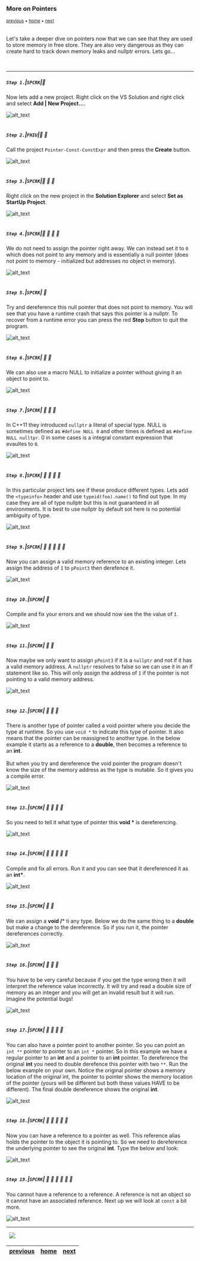 <img src="https://via.placeholder.com/1000x4/45D7CA/45D7CA" alt="drawing" height="4px"/>

### More on Pointers

<sub>[previous](../) • [home](../README.md#user-content-gms2-top-down-shooter) • [next](../)</sub>

<img src="https://via.placeholder.com/1000x4/45D7CA/45D7CA" alt="drawing" height="4px"/>

Let's take a deeper dive on pointers now that we can see that they are used to store memory in free store.  They are also very dangerous as they can create hard to track down memory leaks and nullptr errors.  Lets go...

<br>

---


##### `Step 1.`\|`SPCRK`|:small_blue_diamond:

Now lets add a new project.  Right click on the VS Solution and right click and select **Add \| New Project...**.

![alt_text](images/AddsNewProject.jpg)

<img src="https://via.placeholder.com/500x2/45D7CA/45D7CA" alt="drawing" height="2px" alt = ""/>

##### `Step 2.`\|`FHIU`|:small_blue_diamond: :small_blue_diamond: 

Call the project `Pointer-Const-ConstExpr` and then press the **Create** button.

![alt_text](images/NamePointerProject.jpg)

<img src="https://via.placeholder.com/500x2/45D7CA/45D7CA" alt="drawing" height="2px" alt = ""/>

##### `Step 3.`\|`SPCRK`|:small_blue_diamond: :small_blue_diamond: :small_blue_diamond:

Right click on the new project in the **Solution Explorer** and select **Set as StartUp Project**.

![alt_text](images/NewStartupProject.jpg)

<img src="https://via.placeholder.com/500x2/45D7CA/45D7CA" alt="drawing" height="2px" alt = ""/>

##### `Step 4.`\|`SPCRK`|:small_blue_diamond: :small_blue_diamond: :small_blue_diamond: :small_blue_diamond:

We do not need to assign the pointer right away.  We can instead set it to `0` which does not point to any memory and is essentially a null pointer (does not point to memory - initialized but addresses no object in memory).

![alt_text](images/ZeroPointer.jpg)

<img src="https://via.placeholder.com/500x2/45D7CA/45D7CA" alt="drawing" height="2px" alt = ""/>

##### `Step 5.`\|`SPCRK`| :small_orange_diamond:

Try and dereference this null pointer that does not point to memory.  You will see that you have a runtime crash that says this pointer is a nullptr. To recover from a runtime error you can press the red **Stop** button to quit the program.

![alt_text](images/RunTimeCrashNull.jpg)

<img src="https://via.placeholder.com/500x2/45D7CA/45D7CA" alt="drawing" height="2px" alt = ""/>

##### `Step 6.`\|`SPCRK`| :small_orange_diamond: :small_blue_diamond:

 We can also use a macro NULL to initialize a pointer without giving it an object to point to.

![alt_text](images/NULLMacro.jpg)

<img src="https://via.placeholder.com/500x2/45D7CA/45D7CA" alt="drawing" height="2px" alt = ""/>

##### `Step 7.`\|`SPCRK`| :small_orange_diamond: :small_blue_diamond: :small_blue_diamond:

In C++11 they introduced `nullptr` a literal of special type.  NULL is sometimes defined as `#define NULL 0` and other times is defined as `#define NULL nulltpr`.  0 in some cases is a integral constant expression that evaultes to `0`.

![alt_text](images/CPP11nullptr.jpg)

<img src="https://via.placeholder.com/500x2/45D7CA/45D7CA" alt="drawing" height="2px" alt = ""/>

##### `Step 8.`\|`SPCRK`| :small_orange_diamond: :small_blue_diamond: :small_blue_diamond: :small_blue_diamond:

In this particular project lets see if these produce different types.  Lets add the `<typeinfo>` header and use `typeid(foo).name()` to find out type.  In my case they are all of type nullptr but this is not guaranteed in all environments.  It is best to use nullptr by default sot here is no potential ambiguity of type.

![alt_text](images/TypeOfNullPtr.jpg)

<img src="https://via.placeholder.com/500x2/45D7CA/45D7CA" alt="drawing" height="2px" alt = ""/>

##### `Step 9.`\|`SPCRK`| :small_orange_diamond: :small_blue_diamond: :small_blue_diamond: :small_blue_diamond: :small_blue_diamond:

Now you can assign a valid memory reference to an existing integer.  Lets assign the address of `I` to `pPoint3` then derefence it.

![alt_text](images/AssignPointerToNullPtr.jpg)

<img src="https://via.placeholder.com/500x2/45D7CA/45D7CA" alt="drawing" height="2px" alt = ""/>

##### `Step 10.`\|`SPCRK`| :large_blue_diamond:

Compile and fix your errors and we should now see the the value of `I`.

![alt_text](images/PPoint3Dereferenced.jpg)

<img src="https://via.placeholder.com/500x2/45D7CA/45D7CA" alt="drawing" height="2px" alt = ""/>

##### `Step 11.`\|`SPCRK`| :large_blue_diamond: :small_blue_diamond: 

 Now maybe we only want to assign `pPoint3` if it is a `nullptr` and not if it has a valid memory address.  A `nullptr` resolves to false so we can use it in an if statement like so.  This will only assign the address of `I` if the pointer is not pointing to a valid memory address.
 
![alt_text](images/IfNullptrCheck.jpg)

<img src="https://via.placeholder.com/500x2/45D7CA/45D7CA" alt="drawing" height="2px" alt = ""/>


##### `Step 12.`\|`SPCRK`| :large_blue_diamond: :small_blue_diamond: :small_blue_diamond: 

There is another type of pointer called a void pointer where you decide the type at runtime.  So you use `void *` to indicate this type of pointer.  It also means that the pointer can be reassigned to another type.  In the below example it starts as a reference to a **double**, then becomes a reference to an **int**.<br><br>But when you try and dereference the void pointer the program doesn't know the size of the memory address as the type is mutable.  So it gives you a compile error.

![alt_text](images/VoidPointerCantDereference.jpg)

<img src="https://via.placeholder.com/500x2/45D7CA/45D7CA" alt="drawing" height="2px" alt = ""/>

##### `Step 13.`\|`SPCRK`| :large_blue_diamond: :small_blue_diamond: :small_blue_diamond:  :small_blue_diamond: 

So you need to tell it what type of pointer this **void \*** is dereferencing.

![alt_text](images/DerefIntPointerFromVoid.jpg)

<img src="https://via.placeholder.com/500x2/45D7CA/45D7CA" alt="drawing" height="2px" alt = ""/>

##### `Step 14.`\|`SPCRK`| :large_blue_diamond: :small_blue_diamond: :small_blue_diamond: :small_blue_diamond:  :small_blue_diamond: 

Compile and fix all errors.  Run it and you can see that it dereferenced it as an **int\***.

![alt_text](images/PPoint4SuccDeref.jpg)

<img src="https://via.placeholder.com/500x2/45D7CA/45D7CA" alt="drawing" height="2px" alt = ""/>

##### `Step 15.`\|`SPCRK`| :large_blue_diamond: :small_orange_diamond: 

We can assign a **void /*** ti any type.  Below we do the same thing to a **double** but make a change to the dereference. So if you run it, the pointer dereferences correctly.

![alt_text](images/PointerToDouble.jpg)

<img src="https://via.placeholder.com/500x2/45D7CA/45D7CA" alt="drawing" height="2px" alt = ""/>

##### `Step 16.`\|`SPCRK`| :large_blue_diamond: :small_orange_diamond:   :small_blue_diamond: 

You have to be very careful because if you get the type wrong then it will interpret the reference value incorrectly.  It will try and read a double size of memory as an integer and you will get an invalid result but it will run.  Imagine the potential bugs!

![alt_text](images/WrongDerefType.jpg)

<img src="https://via.placeholder.com/500x2/45D7CA/45D7CA" alt="drawing" height="2px" alt = ""/>

##### `Step 17.`\|`SPCRK`| :large_blue_diamond: :small_orange_diamond: :small_blue_diamond: :small_blue_diamond:

You can also have a pointer point to another pointer.  So you can point an `int **` pointer to pointer to an `int *` pointer.  So in this example we have a regular pointer to an **int** and a pointer to an **int** pointer.  To dereference the original **int** you need to double derefence this pointer with two `**`.  Run the below example on your own. Notice the original pointer shows a memory location of the original int, the pointer to pointer shows the memory location of the pointer (yours will be different but both these values HAVE to be different).  The final double dereference shows the original **int**.

![alt_text](images/PointerToPointer.jpg)

<img src="https://via.placeholder.com/500x2/45D7CA/45D7CA" alt="drawing" height="2px" alt = ""/>

##### `Step 18.`\|`SPCRK`| :large_blue_diamond: :small_orange_diamond: :small_blue_diamond: :small_blue_diamond: :small_blue_diamond:

Now you can have a reference to a pointer as well.  This reference alias holds the pointer to the object it is pointing to.  So we need to dereference the underlying pointer to see the original **int**.  Type the below and look:

![alt_text](images/RefToPointer.jpg)

<img src="https://via.placeholder.com/500x2/45D7CA/45D7CA" alt="drawing" height="2px" alt = ""/>

##### `Step 19.`\|`SPCRK`| :large_blue_diamond: :small_orange_diamond: :small_blue_diamond: :small_blue_diamond: :small_blue_diamond: :small_blue_diamond:

You cannot have a reference to a reference.  A reference is not an object so it cannot have an associated reference.  Next up we will look at `const` a bit more.

![alt_text](images/NoRefToRef.jpg)
___


<img src="https://via.placeholder.com/1000x4/dba81a/dba81a" alt="drawing" height="4px" alt = ""/>

<img src="https://via.placeholder.com/1000x100/45D7CA/000000/?text=Next Up - ADD NEXT PAGE">

<img src="https://via.placeholder.com/1000x4/dba81a/dba81a" alt="drawing" height="4px" alt = ""/>

| [previous](../)| [home](../README.md#user-content-gms2-top-down-shooter) | [next](../)|
|---|---|---|
